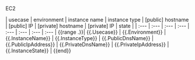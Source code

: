 EC2

| usecase | environment | instance name | instance type | [public] hostname | [public] IP | [private] hostname | [private] IP | state |
| :--- | :--- | :--- | :--- | :--- | :--- | :--- | :--- |
{{range .}}| {{.Usecase}} | {{.Environment}} | {{.InstanceName}} | {{.InstanceType}} | {{.PublicDnsName}} | {{.PublicIpAddress}} | {{.PrivateDnsName}} | {{.PrivateIpAddress}} | {{.InstanceState}} |
{{end}}
